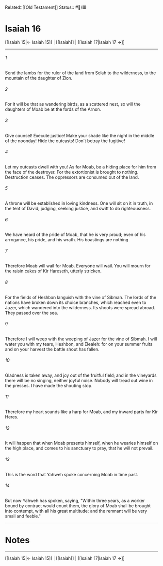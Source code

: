 Related::[[Old Testament]]
Status:: #📖/🟥
# Isaiah 16

[[Isaiah 15|← Isaiah 15]] | [[Isaiah]] | [[Isaiah 17|Isaiah 17 →]]
***



###### 1 
Send the lambs for the ruler of the land from Selah to the wilderness, to the mountain of the daughter of Zion. 

###### 2 
For it will be that as wandering birds, as a scattered nest, so will the daughters of Moab be at the fords of the Arnon. 

###### 3 
Give counsel! Execute justice! Make your shade like the night in the middle of the noonday! Hide the outcasts! Don't betray the fugitive! 

###### 4 
Let my outcasts dwell with you! As for Moab, be a hiding place for him from the face of the destroyer. For the extortionist is brought to nothing. Destruction ceases. The oppressors are consumed out of the land. 

###### 5 
A throne will be established in loving kindness. One will sit on it in truth, in the tent of David, judging, seeking justice, and swift to do righteousness. 

###### 6 
We have heard of the pride of Moab, that he is very proud; even of his arrogance, his pride, and his wrath. His boastings are nothing. 

###### 7 
Therefore Moab will wail for Moab. Everyone will wail. You will mourn for the raisin cakes of Kir Hareseth, utterly stricken. 

###### 8 
For the fields of Heshbon languish with the vine of Sibmah. The lords of the nations have broken down its choice branches, which reached even to Jazer, which wandered into the wilderness. Its shoots were spread abroad. They passed over the sea. 

###### 9 
Therefore I will weep with the weeping of Jazer for the vine of Sibmah. I will water you with my tears, Heshbon, and Elealeh: for on your summer fruits and on your harvest the battle shout has fallen. 

###### 10 
Gladness is taken away, and joy out of the fruitful field; and in the vineyards there will be no singing, neither joyful noise. Nobody will tread out wine in the presses. I have made the shouting stop. 

###### 11 
Therefore my heart sounds like a harp for Moab, and my inward parts for Kir Heres. 

###### 12 
It will happen that when Moab presents himself, when he wearies himself on the high place, and comes to his sanctuary to pray, that he will not prevail. 

###### 13 
This is the word that Yahweh spoke concerning Moab in time past. 

###### 14 
But now Yahweh has spoken, saying, "Within three years, as a worker bound by contract would count them, the glory of Moab shall be brought into contempt, with all his great multitude; and the remnant will be very small and feeble."

---
# Notes


***
[[Isaiah 15|← Isaiah 15]] | [[Isaiah]] | [[Isaiah 17|Isaiah 17 →]]
